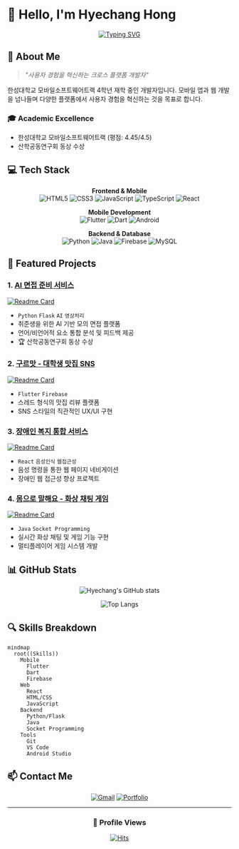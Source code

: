 # 👋 Hello, I'm Hyechang Hong

<div align="center">
  
[![Typing SVG](https://readme-typing-svg.herokuapp.com?font=Fira+Code&pause=1000&color=6B9BF7&center=true&vCenter=true&width=535&lines=Mobile+%26+Web+Developer;Passionate+about+Cross-Platform+Development;Always+Learning+New+Technologies)](https://git.io/typing-svg)

</div>

## 🚀 About Me
> *"사용자 경험을 혁신하는 크로스 플랫폼 개발자"*

한성대학교 모바일소프트웨어트랙 4학년 재학 중인 개발자입니다. 
모바일 앱과 웹 개발을 넘나들며 다양한 플랫폼에서 사용자 경험을 혁신하는 것을 목표로 합니다.

### 🎓 Academic Excellence
- 한성대학교 모바일소프트웨어트랙 (평점: 4.45/4.5)
- 산학공동연구회 동상 수상

## 💻 Tech Stack
<div align="center">

**Frontend & Mobile**  
![HTML5](https://img.shields.io/badge/html5-%23E34F26.svg?style=for-the-badge&logo=html5&logoColor=white)
![CSS3](https://img.shields.io/badge/css3-%231572B6.svg?style=for-the-badge&logo=css3&logoColor=white)
![JavaScript](https://img.shields.io/badge/javascript-%23323330.svg?style=for-the-badge&logo=javascript&logoColor=%23F7DF1E)
![TypeScript](https://img.shields.io/badge/typescript-%23007ACC.svg?style=for-the-badge&logo=typescript&logoColor=white)
![React](https://img.shields.io/badge/react-%2320232a.svg?style=for-the-badge&logo=react&logoColor=%2361DAFB)

**Mobile Development**  
![Flutter](https://img.shields.io/badge/Flutter-%2302569B.svg?style=for-the-badge&logo=Flutter&logoColor=white)
![Dart](https://img.shields.io/badge/dart-%230175C2.svg?style=for-the-badge&logo=dart&logoColor=white)
![Android](https://img.shields.io/badge/Android-3DDC84?style=for-the-badge&logo=android&logoColor=white)

**Backend & Database**  
![Python](https://img.shields.io/badge/python-3670A0?style=for-the-badge&logo=python&logoColor=ffdd54)
![Java](https://img.shields.io/badge/java-%23ED8B00.svg?style=for-the-badge&logo=openjdk&logoColor=white)
![Firebase](https://img.shields.io/badge/Firebase-039BE5?style=for-the-badge&logo=Firebase&logoColor=white)
![MySQL](https://img.shields.io/badge/mysql-%2300f.svg?style=for-the-badge&logo=mysql&logoColor=white)

</div>

## 🌟 Featured Projects

### 1. [AI 면접 준비 서비스](https://github.com/Honghyechang/ai-interview-service)
[![Readme Card](https://github-readme-stats.vercel.app/api/pin/?username=Honghyechang&repo=ai-interview-service&theme=tokyonight)](https://github.com/Honghyechang/ai-interview-service)
- `Python` `Flask` `AI` `영상처리`
- 취준생을 위한 AI 기반 모의 면접 플랫폼
- 언어/비언어적 요소 통합 분석 및 피드백 제공
- 🏆 산학공동연구회 동상 수상

### 2. [구르맛 - 대학생 맛집 SNS](https://github.com/Honghyechang/gourmet-sns)
[![Readme Card](https://github-readme-stats.vercel.app/api/pin/?username=Honghyechang&repo=gourmet-sns&theme=tokyonight)](https://github.com/Honghyechang/gourmet-sns)
- `Flutter` `Firebase` 
- 스레드 형식의 맛집 리뷰 플랫폼
- SNS 스타일의 직관적인 UX/UI 구현

### 3. [장애인 복지 통합 서비스](https://github.com/Honghyechang/welfare-platform)
[![Readme Card](https://github-readme-stats.vercel.app/api/pin/?username=Honghyechang&repo=welfare-platform&theme=tokyonight)](https://github.com/Honghyechang/welfare-platform)
- `React` `음성인식` `웹접근성`
- 음성 명령을 통한 웹 페이지 네비게이션
- 장애인 웹 접근성 향상 프로젝트

### 4. [몸으로 말해요 - 화상 채팅 게임](https://github.com/Honghyechang/video-chat-game)
[![Readme Card](https://github-readme-stats.vercel.app/api/pin/?username=Honghyechang&repo=video-chat-game&theme=tokyonight)](https://github.com/Honghyechang/video-chat-game)
- `Java` `Socket Programming`
- 실시간 화상 채팅 및 게임 기능 구현
- 멀티플레이어 게임 시스템 개발

## 📊 GitHub Stats

<div align="center">
  
![Hyechang's GitHub stats](https://github-readme-stats.vercel.app/api?username=Honghyechang&show_icons=true&theme=tokyonight)
  
![Top Langs](https://github-readme-stats.vercel.app/api/top-langs/?username=Honghyechang&layout=compact&theme=tokyonight)

</div>

## 🔍 Skills Breakdown

```mermaid
mindmap
  root((Skills))
    Mobile
      Flutter
      Dart
      Firebase
    Web
      React
      HTML/CSS
      JavaScript
    Backend
      Python/Flask
      Java
      Socket Programming
    Tools
      Git
      VS Code
      Android Studio
```

## 📫 Contact Me

<div align="center">
  
[![Gmail](https://img.shields.io/badge/Gmail-D14836?style=for-the-badge&logo=gmail&logoColor=white)](mailto:이메일주소)
[![Portfolio](https://img.shields.io/badge/Portfolio-000000?style=for-the-badge&logo=notion&logoColor=white)](포트폴리오주소)
  
</div>

---

<div align="center">
  
### 👀 Profile Views
  
[![Hits](https://hits.seeyoufarm.com/api/count/incr/badge.svg?url=https%3A%2F%2Fgithub.com%2FHonghyechang&count_bg=%2379C83D&title_bg=%23555555&icon=&icon_color=%23E7E7E7&title=hits&edge_flat=false)](https://hits.seeyoufarm.com)

</div>

<!--
이메일과 포트폴리오 주소를 실제 주소로 교체해주세요.
각 프로젝트의 레포지토리 링크도 실제 주소로 교체해주세요.
-->
